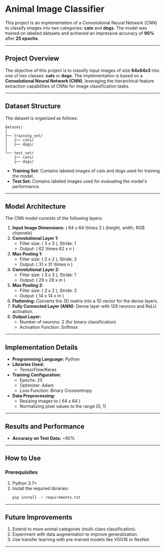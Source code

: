 # **Animal Image Classifier**

This project is an implementation of a Convolutional Neural Network (CNN) to classify images into two categories: **cats** and **dogs**. The model was trained on labeled datasets and achieved an impressive accuracy of **90%** after **25 epochs**. 

---

## **Project Overview**
The objective of this project is to classify input images of size **64x64x3** into one of two classes: **cats** or **dogs**. The implementation is based on a **Convolutional Neural Network (CNN)**, leveraging the hierarchical feature extraction capabilities of CNNs for image classification tasks.

---

## **Dataset Structure**
The dataset is organized as follows:

```
dataset/
│
├── training_set/
│   ├── cats/
│   ├── dogs/
│
└── test_set/
    ├── cats/
    ├── dogs/
```

- **Training Set:** Contains labeled images of cats and dogs used for training the model.
- **Test Set:** Contains labeled images used for evaluating the model's performance.

---

## **Model Architecture**
The CNN model consists of the following layers:

1. **Input Image Dimensions:** \( 64 x 64 \times 3 \) (height, width, RGB channels)
2. **Convolutional Layer 1:** 
   - Filter size: \( 3 x 3 \), Stride: 1
   - Output: \( 62 \times 62 x n \)
3. **Max Pooling 1:** 
   - Filter size: \( 2 x 2 \), Stride: 2
   - Output: \( 31 x 31 \times n \)
4. **Convolutional Layer 2:** 
   - Filter size: \( 3 x 3 \), Stride: 1
   - Output: \( 29 x 29 x m \)
5. **Max Pooling 2:** 
   - Filter size: \( 2 x 2 \), Stride: 2
   - Output: \( 14 x 14 x m \)
6. **Flattening:** Converts the 3D matrix into a 1D vector for the dense layers.
7. **Fully Connected Layer (ANN):** Dense layer with 128 neurons and ReLU activation.
8. **Output Layer:** 
   - Number of neurons: 2 (for binary classification)
   - Activation Function: Softmax

---

## **Implementation Details**
- **Programming Language:** Python
- **Libraries Used:**
  - TensorFlow/Keras
- **Training Configuration:**
  - Epochs: 25
  - Optimizer: Adam
  - Loss Function: Binary Crossentropy
- **Data Preprocessing:**
  - Resizing images to \( 64 x 64 \)
  - Normalizing pixel values to the range [0, 1]

---

## **Results and Performance**
- **Accuracy on Test Data:** ~90%
---

## **How to Use**
### **Prerequisites**
1. Python 3.7+
2. Install the required libraries:
   ```bash
   pip install -r requirements.txt
   ```

---

## **Future Improvements**
1. Extend to more animal categories (multi-class classification).
2. Experiment with data augmentation to improve generalization.
3. Use transfer learning with pre-trained models like VGG16 or ResNet.

---
